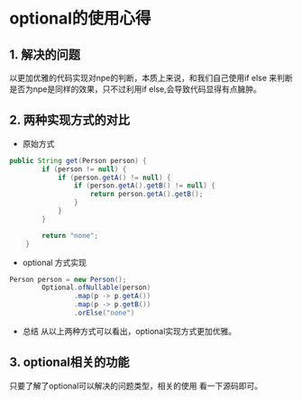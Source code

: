 # optional的使用心得
## 1. 解决的问题
以更加优雅的代码实现对npe的判断，本质上来说，和我们自己使用if else 来判断
是否为npe是同样的效果，只不过利用if else,会导致代码显得有点臃肿。
## 2. 两种实现方式的对比
- 原始方式
```java
public String get(Person person) {
        if (person != null) {
            if (person.getA() != null) {
                if (person.getA().getB() != null) {
                    return person.getA().getB();
                }
            }
        }

        return "none";
    }
```
- optional 方式实现
```java
Person person = new Person();
        Optional.ofNullable(person)
                .map(p -> p.getA())
                .map(p -> p.getB())
                .orElse("none")
```
- 总结
从以上两种方式可以看出，optional实现方式更加优雅。
  
## 3. optional相关的功能
只要了解了optional可以解决的问题类型，相关的使用
看一下源码即可。



